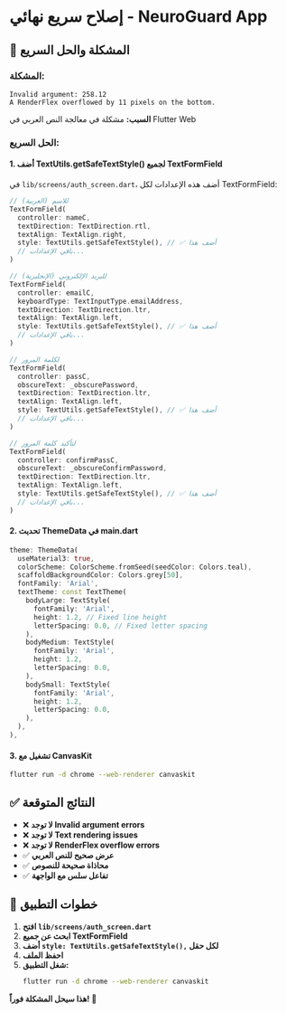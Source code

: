 # إصلاح سريع نهائي - NeuroGuard App

## 🔧 المشكلة والحل السريع

### **المشكلة:**
```
Invalid argument: 258.12
A RenderFlex overflowed by 11 pixels on the bottom.
```

**السبب:** مشكلة في معالجة النص العربي في Flutter Web

### **الحل السريع:**

#### 1. **أضف TextUtils.getSafeTextStyle() لجميع TextFormField**

في `lib/screens/auth_screen.dart`، أضف هذه الإعدادات لكل TextFormField:

```dart
// للاسم (العربية)
TextFormField(
  controller: nameC,
  textDirection: TextDirection.rtl,
  textAlign: TextAlign.right,
  style: TextUtils.getSafeTextStyle(), // ✅ أضف هذا
  // باقي الإعدادات...
)

// للبريد الإلكتروني (الإنجليزية)
TextFormField(
  controller: emailC,
  keyboardType: TextInputType.emailAddress,
  textDirection: TextDirection.ltr,
  textAlign: TextAlign.left,
  style: TextUtils.getSafeTextStyle(), // ✅ أضف هذا
  // باقي الإعدادات...
)

// لكلمة المرور
TextFormField(
  controller: passC,
  obscureText: _obscurePassword,
  textDirection: TextDirection.ltr,
  textAlign: TextAlign.left,
  style: TextUtils.getSafeTextStyle(), // ✅ أضف هذا
  // باقي الإعدادات...
)

// لتأكيد كلمة المرور
TextFormField(
  controller: confirmPassC,
  obscureText: _obscureConfirmPassword,
  textDirection: TextDirection.ltr,
  textAlign: TextAlign.left,
  style: TextUtils.getSafeTextStyle(), // ✅ أضف هذا
  // باقي الإعدادات...
)
```

#### 2. **تحديث ThemeData في main.dart**

```dart
theme: ThemeData(
  useMaterial3: true,
  colorScheme: ColorScheme.fromSeed(seedColor: Colors.teal),
  scaffoldBackgroundColor: Colors.grey[50],
  fontFamily: 'Arial',
  textTheme: const TextTheme(
    bodyLarge: TextStyle(
      fontFamily: 'Arial',
      height: 1.2, // Fixed line height
      letterSpacing: 0.0, // Fixed letter spacing
    ),
    bodyMedium: TextStyle(
      fontFamily: 'Arial',
      height: 1.2,
      letterSpacing: 0.0,
    ),
    bodySmall: TextStyle(
      fontFamily: 'Arial',
      height: 1.2,
      letterSpacing: 0.0,
    ),
  ),
),
```

#### 3. **تشغيل مع CanvasKit**

```bash
flutter run -d chrome --web-renderer canvaskit
```

## ✅ النتائج المتوقعة

- ❌ **لا توجد Invalid argument errors**
- ❌ **لا توجد Text rendering issues**
- ❌ **لا توجد RenderFlex overflow errors**
- ✅ **عرض صحيح للنص العربي**
- ✅ **محاذاة صحيحة للنصوص**
- ✅ **تفاعل سلس مع الواجهة**

## 🚀 خطوات التطبيق

1. **افتح `lib/screens/auth_screen.dart`**
2. **ابحث عن جميع TextFormField**
3. **أضف `style: TextUtils.getSafeTextStyle(),` لكل حقل**
4. **احفظ الملف**
5. **شغل التطبيق:**
   ```bash
   flutter run -d chrome --web-renderer canvaskit
   ```

**هذا سيحل المشكلة فوراً! 🎉**

